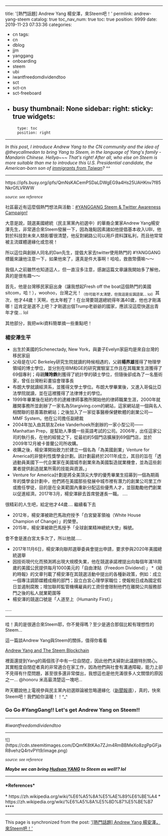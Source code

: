 
---
title: '[熱門話題] Andrew Yang 楊安澤，來Steem吧！'
permlink: andrew-yang-steem
catalog: true
toc_nav_num: true
toc: true
position: 9999
date: 2019-11-23 07:33:36
categories:
- cn
tags:
- cn
- dblog
- jjm
- yanggang
- onboarding
- steem
- ubi
- iwantfreedomdividendtoo
- sct
- sct-cn
- sct-freeboard
- busy
thumbnail: None
sidebar:
    right:
        sticky: true
widgets:
    -
        type: toc
        position: right
---


*In this post, I introduce Andrew Yang to the CN community and the idea of @theycallmedan to bring Yang to Steem, in the language of Yang's family - Mandarin Chinese. Hellya~~~ That's right! After all, who else on Steem is more suitable than me to introduce this U.S. Presidential candidate, the American-born son of [immigrants from Taiwan](https://www.imdb.com/title/tt3551096/)? ^^*
 
*****
<div class='pull-left'>https://ipfs.busy.org/ipfs/QmNsKACemPSDaLDWgEG9a4Hs25UAHKnv7f85NkrGfLVRWW

<sub>*source: see reference*</sub>
</div>

社區最近有這麼個熱門想法與活動：[#YANGGANG Steem & Twitter Awareness Campaign!](https://steemit.com/yanggang/@theycallmedan/yanggang-steem-and-twitter-contest)

大意是說，競選美國總統（民主黨黨內初選中）的華裔企業家Andrew Yang楊安澤先生，非常適合來Steem發展一下，因為幾點因素諸如他提倡基本收入UBI，他對於科技對未來人類影響很清楚，他反對網路公司以用戶資料謀私利，而且他常常被主流媒體邊緣化或忽視！

所以這位與創辦人同名的Dan先生，提倡大家去twitter使用熱門的 #YANGGANG標籤來讓他注意一下，如果他來了，還真是件大事啊！哈哈，救救幣價嘛～～

我個人之前雖然也知道這人，但一直沒多注意，感謝這篇文章讓我開始多了解他，真的是很有趣～～

首先，他是台灣移民家庭出身（讓我想起Fresh off the boat這個熱門的美國sitcom，哈！），woohoo，台灣之光！<sub>（你可能不太清楚，但我這是反諷語氣... lol）</sub>其次，他才44歲！天啊，也太年輕了！在台灣要競選總統得年滿40歲，他也才剛滿哪！這肯定是選不上吧？才剛選出個Trump老爺爺的國家，應該沒這麼快選出青年才俊... lol

其他部分，我把wiki資料簡單摘一些重點吧！

<h3>楊安澤生平</h3>

* 出生於美國的Schenectady, New York，與妻子Evelyn家庭均是來自台灣的移民家庭
* 父母是在UC Berkeley研究生院就讀的時候相遇的，父親**楊界雄**獲得了物理學領域的博士學位，並分別在IBM和GE的研究實驗室工作且在其職業生涯獲得了69個專利；母親**陳玲銖**則獲得了統計學的碩士學位，但隨後卻成為了一名藝術家，曾任台灣粉彩畫協會理事長
* 布朗大學就讀經濟系，並獲得文學士學位。布朗大學畢業後，又進入哥倫比亞法學院就讀，並在這裡獲得了法律博士的學位。
* 1999年畢業後在紐約市的達維律師事務所開始他的律師職業生涯，2000年就離開事務所並創辦了一家名為Stargiving.com的網站，這家網站是一個與名人相關聯的慈善籌款網站；之後加入了一家從事醫療保健軟體的創業公司—MMF System。他在公司擔任副總裁
* 2004年加入由其朋友Zeke Vanderhoek所創辦的一家小型公司——Manhattan Prep，是幫助人準備一些英語考試的公司。2006年，出任這家公司的執行長，在他的經營之下，從最初的5個門店擴展到69個門店，並於2009年12月被卡普蘭公司所收購。
* 收購之後，楊安澤開始致力於建立一個名為「為美國創業」Venture for America的非營利性獎學金計劃。該計劃最終於2011年成立，其目的旨在「透過動員美國下一代企業家在美國城市創業來為美國製造就業機會，並為這些創業者提供創造就業所需的技能與資源。」
* Venture for America計劃是將全美頂尖大學的優秀畢業生招募到一個為期兩年的獎學金計劃中，他們將在美國那些發展中城市裡有潛力的創業公司里工作或擔任學徒，目的是在全美範圍內重新分配這些優秀人才，並鼓勵勵他們創業以促進經濟。2017年3月，楊安澤辭去首席營運長一職。
....

很精彩的人生吧，給定他才44歲.... 繼續看下去

* 2012年，楊安澤被歐巴馬政府授予「白宮變革領袖（White House Champion of Change）」的榮譽。
* 2015年，楊安澤被歐巴馬授予「全球創業精神總統大使」稱號。

會不會是進白宮太多次了，所以他就.....

* 2017年11月6日，楊安澤向聯邦選舉委員會提出申請，要求參與2020年美國總統選舉
* 因技術現代化而預測將出現大規模失業，他在競選承諾裡提出向每個年滿18周歲的美國公民提供每月1000美元的「自由津貼（Freedom Dividend）」
*《紐約時報》的文章刊載了楊安澤在其競選活動中提出的各種新政策，例如：成立一個專注調節媒體成癮的部門；設立白宮心理學家職位；使報稅日成為國定假日並遏制腐敗；增加聯邦監管機構雇員的工資但會限制他們在離開公共服務部門之後的私人就業範圍等
* 楊安澤的競選口號是「人道至上（Humanity First）」

.....

****


哇！真的是很適合來Steem耶，你不覺得嗎？至少是適合那個比較有理想性的Steem... 

這一篇談Andrew Yang與Steem的關係，值得你看看

[Andrew Yang and The Steem Blockchain](https://steemit.com/yanggang/@midlet/andrew-yang-and-the-steem-blockchain)

裡面還提到Yang的兩個孩子中有一位自閉症，因此他們夫婦對此議題特別關心。其實輕度自閉症者真的非常適合在家工作，因為他們與社會有溝通障礙，能力上卻不見得有什麼問題，甚至很多還非常傑出，我想這也是他充滿很多人文關懷的原因之一... @honoru 米高最清楚這一塊吧... 

昨天聽說他上電視參與民主黨內初選辯論被忽略邊緣化（[新聞報導](https://www.worldjournal.com/6634785/article-%E6%A5%8A%E5%AE%89%E6%BE%A4%E9%81%AD%E5%BF%BD%E7%95%A5-%E6%94%AF%E6%8C%81%E8%80%85%E5%96%8A%E4%B8%8D%E5%B9%B3-%E8%B3%87%E6%B7%B1%E8%A8%98%E8%80%85%E8%AE%9A%E8%81%B0%E6%98%8E/)），真的，快來Steem吧！我們給你溫暖！！^_^

### Go Go #YangGang!! Let's get Andrew Yang on Steem!!

****
*#iwantfreedomdividendtoo*
****

<div class='pull-left'>![](https://cdn.steemitimages.com/DQmfK8tKAo7ZJm4RmBBMeXo8zgPpGFjaR8vehzQ4rtvPYt9/image.png)

<sub>*source: see reference*</sub>
</div>

<p>

***Maybe we can bring [Hudson YANG](https://www.imdb.com/name/nm6386589/) to Steem as well!? lol***

***

<h4>*References*</h4>
* https://zh.wikipedia.org/wiki/%E6%A5%8A%E5%AE%89%E6%BE%A4
* https://zh.wikipedia.org/wiki/%E6%A5%8A%E5%8D%87%E5%BE%B7
****

- - -

This page is synchronized from the post: ['[熱門話題] Andrew Yang 楊安澤，來Steem吧！'](https://steemit.com/@deanliu/andrew-yang-steem)
